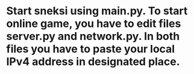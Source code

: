 # Start sneksi using main.py. To start online game, you have to edit files server.py and network.py. In both files you have to paste your local IPv4 address in designated place.
